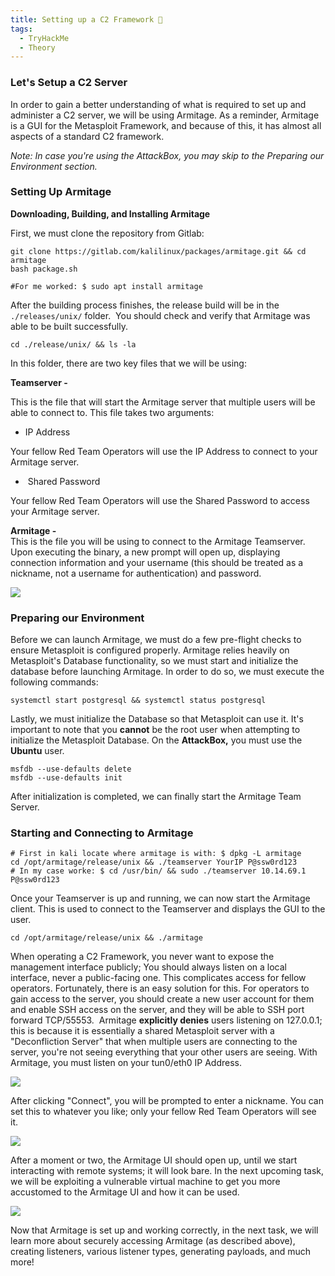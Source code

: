 ```yaml
---
title: Setting up a C2 Framework 🕌
tags:
  - TryHackMe
  - Theory
---
```

### Let's Setup a C2 Server

In order to gain a better understanding of what is required to set up and administer a C2 server, we will be using Armitage. As a reminder, Armitage is a GUI for the Metasploit Framework, and because of this, it has almost all aspects of a standard C2 framework.

_Note: In case you're using the AttackBox, you may skip to the Preparing our Environment section._

### Setting Up Armitage

**Downloading, Building, and Installing Armitage**

First, we must clone the repository from Gitlab:

````shell
git clone https://gitlab.com/kalilinux/packages/armitage.git && cd armitage
bash package.sh

#For me worked: $ sudo apt install armitage
````

After the building process finishes, the release build will be in the `./releases/unix/` folder.  You should check and verify that Armitage was able to be built successfully.

````shell
cd ./release/unix/ && ls -la
````

In this folder, there are two key files that we will be using:

**Teamserver -**

This is the file that will start the Armitage server that multiple users will be able to connect to. This file takes two arguments:

- IP Address

Your fellow Red Team Operators will use the IP Address to connect to your Armitage server.  

-  Shared Password

Your fellow Red Team Operators will use the Shared Password to access your Armitage server.  

**Armitage -**  
This is the file you will be using to connect to the Armitage Teamserver. Upon executing the binary, a new prompt will open up, displaying connection information and your username (this should be treated as a nickname, not a username for authentication) and password.

![](Pasted%20image%2020240125180412.png)

### Preparing our Environment

Before we can launch Armitage, we must do a few pre-flight checks to ensure Metasploit is configured properly. Armitage relies heavily on Metasploit's Database functionality, so we must start and initialize the database before launching Armitage. In order to do so, we must execute the following commands:

````shell
systemctl start postgresql && systemctl status postgresql
````

Lastly, we must initialize the Database so that Metasploit can use it. It's important to note that you **cannot** be the root user when attempting to initialize the Metasploit Database. On the **AttackBox,** you must use the **Ubuntu** user.

````shell
msfdb --use-defaults delete
msfdb --use-defaults init
````

After initialization is completed, we can finally start the Armitage Team Server. 

### Starting and Connecting to Armitage

````shell
# First in kali locate where armitage is with: $ dpkg -L armitage
cd /opt/armitage/release/unix && ./teamserver YourIP P@ssw0rd123
# In my case worke: $ cd /usr/bin/ && sudo ./teamserver 10.14.69.1 P@ssw0rd123

````

Once your Teamserver is up and running, we can now start the Armitage client. This is used to connect to the Teamserver and displays the GUI to the user.

````shell
cd /opt/armitage/release/unix && ./armitage
````

When operating a C2 Framework, you never want to expose the management interface publicly; You should always listen on a local interface, never a public-facing one. This complicates access for fellow operators. Fortunately, there is an easy solution for this. For operators to gain access to the server, you should create a new user account for them and enable SSH access on the server, and they will be able to SSH port forward TCP/55553.  Armitage **explicitly denies** users listening on 127.0.0.1; this is because it is essentially a shared Metasploit server with a "Deconfliction Server" that when multiple users are connecting to the server, you're not seeing everything that your other users are seeing. With Armitage, you must listen on your tun0/eth0 IP Address.

![](Pasted%20image%2020240125180610.png)

After clicking "Connect", you will be prompted to enter a nickname. You can set this to whatever you like; only your fellow Red Team Operators will see it.

![](Pasted%20image%2020240125180626.png)

After a moment or two, the Armitage UI should open up, until we start interacting with remote systems; it will look bare. In the next upcoming task, we will be exploiting a vulnerable virtual machine to get you more accustomed to the Armitage UI and how it can be used.

![](Pasted%20image%2020240125180642.png)

Now that Armitage is set up and working correctly, in the next task, we will learn more about securely accessing Armitage (as described above), creating listeners, various listener types, generating payloads, and much more!
